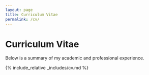 ```yaml
---
layout: page
title: Curriculum Vitae
permalink: /cv/
---
```


# Curriculum Vitae

<div class="cv-intro">
  <p>Below is a summary of my academic and professional experience.</p>
</div>

{% include_relative _includes/cv.md %}

